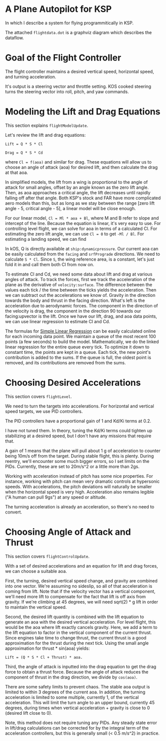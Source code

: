 # A Plane Autopilot for KSP
In which I describe a system for flying programmitically in KSP.

The attached `flightdata.dot` is a graphviz diagram which describes the dataflow.

# Goal of the Flight Controller
The flight controller maintains a desired vertical speed, horizontal speed, and turning acceleration.

It's output is a steering vector and throttle setting. KOS cooked steering turns the steering vector into roll, pitch, and yaw commands.

# Modeling the Lift and Drag Equations
This section explains `flightModelUpdate`.

Let's review the lift and drag equations:

`Lift = Q * S * Cl`

`Drag = Q * S * Cd`

where `Cl = f(aoa)` and similar for drag. These equations will allow us to choose an angle of attack (aoa) for desired lift, and then calculate the drag at that aoa.

In simplified models, the lift from a wing is proportional to the angle of attack for small angles, offset by an angle known as the zero lift angle. Then, as aoa approaches a critical angle, the lift decreases until rapidly falling off after that angle. Both KSP's stock and FAR have more complicated aero models than this, but as long as we stay between the range [zero lift angle - 5, critical angle - 5], a linear model will be close enough.

For our linear model, `Cl = Ml * aoa + Bl`, where M and B refer to slope and intercept of the line. Because the equation is linear, it's very easy to use. For controlling level flight, we can solve for aoa in terms of a calculated Cl. For estimating the zero lift angle, we can use `Cl = 0` to get `-Ml / Bl`. For estimating a landing speed, we can find 

In kOS, Q is directly available at `ship:dynamicpressure`. Our current aoa can be easily calculated from the `facing` and `srfPrograde` directions. We need to calculate `S * Cl`. Since `S`, the wing reference area, is a constant, let's just fold it in and call them both Cl from now on.

To estimate Cl and Cd, we need some data about lift and drag at various angles of attack. To track the forces, first we track the acceleration of the plane as the derivative of `velocity:surface`. The difference between the values each tick / the time between the ticks yields the acceleration. Then we can subtract out the accelerations we know of. Gravity in the direction towards the body and thrust in the facing direction. What's left is the acceleration due to aerodynamic forces. The component in the direction of the velocity is drag, the component in the direction 90 towards our facing:upvector is the lift. Once we have our lift, drag, and aoa data points, we can use linear regression to estimate Cl and Cd.

The formulas for [Simple Linear Regression](https://en.wikipedia.org/wiki/Simple_linear_regression) can be easily calculated online for each incoming data point. We maintain a queue of the most recent 100 points (a few seconds) to build the model. Mathematically, we do the linked linear regression for the entire queue every tick. To optimize it down to constant time, the points are kept in a queue. Each tick, the new point's contribution is added to the sums. If the queue is full, the oldest point is removed, and its contributions are removed from the sums. 

# Choosing Desired Accelerations
This section covers `flightLevel`.

We need to turn the targets into accelerations. For horizontal and vertical speed targets, we use PID controllers.

The PID controllers have a proportional gain of 1 and Kd/Ki terms at 0.2. 

I have not tuned them. In theory, tuning the Kd/Ki terms could tighten up stabilizing at a desired speed, but I don't have any missions that require that.

A gain of 1 means that the plane will pull about 1 g of acceleration to counter being 10m/s off from the target. During stable flight, this is plenty. During reentry, we'll encounter some much bigger errors, so I set limits on the PIDs. Currently, these are set to 20m/s^2 or a little more than 2gs.

Working with acceleration instead of pitch has some nice properties. For instance, working with pitch can mean very dramatic controls at hypersonic speeds. With accelerations, the pitch deviations will naturally be smaller when the horizontal speed is very high. Acceleration also remains legible ("A human can pull 9gs") at any speed or altitude.

The turning acceleration is already an acceleration, so there's no need to convert.

# Choosing Angle of Attack and Thrust
This section covers `flightControlUpdate`.

With a set of desired accelerations and an equation for lift and drag forces, we can choose a suitable aoa.

First, the turning, desired vertical speed change, and gravity are combined into one vector. We're assuming no sideslip, so all of that acceleration is coming from lift. Note that if the velocity vector has a vertical component, we'll need more lift to compensate for the fact that lift is off axis from gravity. If we're climbing at 45 degrees, we will need sqrt(2) * g lift in order to maintain the vertical speed.

Second, the desired lift quantity is combined with the lift equation to generate an aoa with the desired vertical acceleration. For level flight, this would be the aoa where lift exactly cancels gravity. Here, we add a term to the lift equation to factor in the vertical component of the current thrust. Since engines take time to change thrust, the current thrust is a good approximation for the thrust during the next tick. Using the small angle approximation for thrust * sin(aoa) yields:

`Lift = (Q * S * Cl + Thrust) * aoa.`

Third, the angle of attack is inputted into the drag equation to get the drag force to obtain a thrust force. Because the angle of attack reduces the component of thrust in the drag direction, we divide by `cos(aoa)`.

There are some safety limits to prevent chaos. The stable aoa output is limited to within 3 degrees of the current aoa. In addition, the turning acceleration is limited to some multiple, currently 1, of the vertical acceleration. This will limit the turn angle to an upper bound, currently 45 degrees, during times when vertical acceleration + gravity is close to 0 (desired lift close to 0).

Note, this method does not require tuning any PIDs. Any steady state error in lift/drag calculations can be corrected for by the integral term of the acceleration controllers, but this is generally small (< 0.5 m/s^2) in practice.